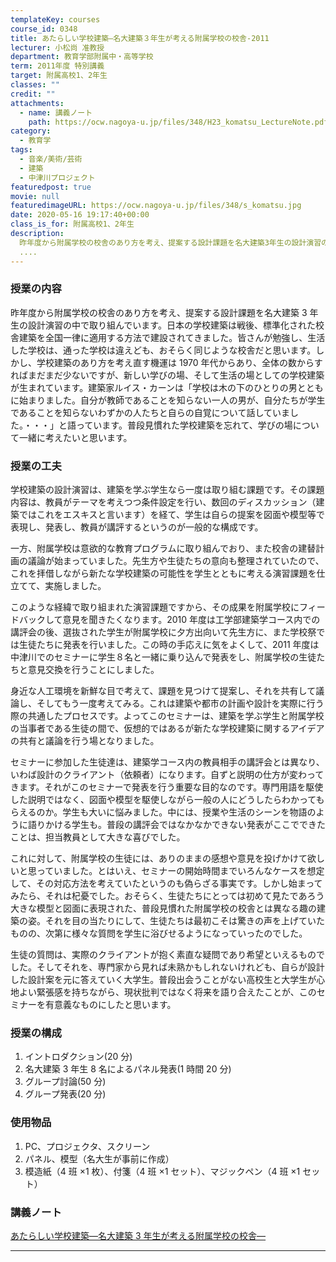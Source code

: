 ```yaml
---
templateKey: courses
course_id: 0348
title: あたらしい学校建築—名大建築３年生が考える附属学校の校舎-2011
lecturer: 小松尚 准教授
department: 教育学部附属中・高等学校
term: 2011年度 特別講義
target: 附属高校1、2年生
classes: ""
credit: ""
attachments:
  - name: 講義ノート
    path: https://ocw.nagoya-u.jp/files/348/H23_komatsu_LectureNote.pdf
category:
  - 教育学
tags:
  - 音楽/美術/芸術
  - 建築
  - 中津川プロジェクト
featuredpost: true
movie: null
featuredimageURL: https://ocw.nagoya-u.jp/files/348/s_komatsu.jpg
date: 2020-05-16 19:17:40+00:00
class_is_for: 附属高校1、2年生
description:
  昨年度から附属学校の校舎のあり方を考え、提案する設計課題を名大建築3年生の設計演習の中で取り組んでいます。日本の学校建築は戦後、標準化された校舎建築を全国一律に適用する方法で建設されてきました。皆さんが勉強し、生活した学校は、通った学校は違えども、おそらく同じような校舎だと思います。しかし、学校建築のあり方を考え直す機運は1970年代からあり、全体の数からすればまだまだ少ないですが、新しい学びの場
  ....
---
```


### 授業の内容

昨年度から附属学校の校舎のあり方を考え、提案する設計課題を名大建築 3 年生の設計演習の中で取り組んでいます。日本の学校建築は戦後、標準化された校舎建築を全国一律に適用する方法で建設されてきました。皆さんが勉強し、生活した学校は、通った学校は違えども、おそらく同じような校舎だと思います。しかし、学校建築のあり方を考え直す機運は 1970 年代からあり、全体の数からすればまだまだ少ないですが、新しい学びの場、そして生活の場としての学校建築が生まれています。建築家ルイス・カーンは「学校は木の下のひとりの男とともに始まりました。自分が教師であることを知らない一人の男が、自分たちが学生であることを知らないわずかの人たちと自らの自覚について話していました。・・・」と語っています。普段見慣れた学校建築を忘れて、学びの場について一緒に考えたいと思います。

### 授業の工夫

学校建築の設計演習は、建築を学ぶ学生なら一度は取り組む課題です。その課題内容は、教員がテーマを考えつつ条件設定を行い、数回のディスカッション（建築ではこれをエスキスと言います）を経て、学生は自らの提案を図面や模型等で表現し、発表し、教員が講評するというのが一般的な構成です。

一方、附属学校は意欲的な教育プログラムに取り組んでおり、また校舎の建替計画の議論が始まっていました。先生方や生徒たちの意向も整理されていたので、これを拝借しながら新たな学校建築の可能性を学生とともに考える演習課題を仕立てて、実施しました。

このような経緯で取り組まれた演習課題ですから、その成果を附属学校にフィードバックして意見を聞きたくなります。2010 年度は工学部建築学コース内での講評会の後、選抜された学生が附属学校に夕方出向いて先生方に、また学校祭では生徒たちに発表を行いました。この時の手応えに気をよくして、2011 年度は中津川でのセミナーに学生８名と一緒に乗り込んで発表をし、附属学校の生徒たちと意見交換を行うことにしました。

身近な人工環境を新鮮な目で考えて、課題を見つけて提案し、それを共有して議論し、そしてもう一度考えてみる。これは建築や都市の計画や設計を実際に行う際の共通したプロセスです。よってこのセミナーは、建築を学ぶ学生と附属学校の当事者である生徒の間で、仮想的ではあるが新たな学校建築に関するアイデアの共有と議論を行う場となりました。

セミナーに参加した生徒達は、建築学コース内の教員相手の講評会とは異なり、いわば設計のクライアント（依頼者）になります。自ずと説明の仕方が変わってきます。それがこのセミナーで発表を行う重要な目的なのです。専門用語を駆使した説明ではなく、図面や模型を駆使しながら一般の人にどうしたらわかってもらえるのか。学生も大いに悩みました。中には、授業や生活のシーンを物語のように語りかける学生も。普段の講評会ではなかなかできない発表がここでできたことは、担当教員として大きな喜びでした。

これに対して、附属学校の生徒には、ありのままの感想や意見を投げかけて欲しいと思っていました。とはいえ、セミナーの開始時間までいろんなケースを想定して、その対応方法を考えていたというのも偽らざる事実です。しかし始まってみたら、それは杞憂でした。おそらく、生徒たちにとっては初めて見たであろう大きな模型と図面に表現された、普段見慣れた附属学校の校舎とは異なる趣の建築の姿。それを目の当たりにして、生徒たちは最初こそは驚きの声を上げていたものの、次第に様々な質問を学生に浴びせるようになっていったのでした。

生徒の質問は、実際のクライアントが抱く素直な疑問であり希望といえるものでした。そしてそれを、専門家から見れば未熟かもしれないけれども、自らが設計した設計案を元に答えていく大学生。普段出会うことがない高校生と大学生が心地よい緊張感を持ちながら、現状批判ではなく将来を語り合えたことが、このセミナーを有意義なものにしたと思います。

### 授業の構成

1.  イントロダクション(20 分)
2.  名大建築 3 年生 8 名によるパネル発表(1 時間 20 分)
3.  グループ討論(50 分)
4.  グループ発表(20 分)

### 使用物品

1.  PC、プロジェクタ、スクリーン
2.  パネル、模型（名大生が事前に作成）
3.  模造紙（4 班 ×1 枚）、付箋（4 班 ×1 セット）、マジックペン（4 班 ×1 セット）

### 講義ノート

[あたらしい学校建築—名大建築 3 年生が考える附属学校の校舎—](https://ocw.nagoya-u.jp/files/348/H23_komatsu_LectureNote.pdf)

---
